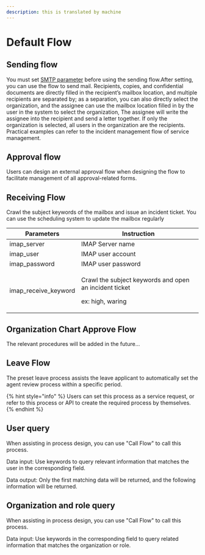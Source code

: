 ```yaml
---
description: this is translated by machine
---
```


# Default Flow

## Sending flow

You must set [SMTP parameter](6.md#can-shu-guan-li) before using the sending flow.After setting, you can use the flow to send mail. Recipients, copies, and confidential documents are directly filled in the recipient’s mailbox location, and multiple recipients are separated by; as a separation, you can also directly select the organization, and the assignee can use the mailbox location filled in by the user in the system to select the organization, The assignee will write the assignee into the recipient and send a letter together. If only the organization is selected, all users in the organization are the recipients. Practical examples can refer to the incident management flow of service management.

## Approval flow

Users can design an external approval flow when designing the flow to facilitate management of all approval-related forms.

## Receiving Flow

Crawl the subject keywords of the mailbox and issue an incident ticket. You can use the scheduling system to update the mailbox regularly

| Parameters             | Instruction                                                                          |
| ---------------------- | ------------------------------------------------------------------------------------ |
| imap\_server           | IMAP Server name                                                                     |
| imap\_user             | IMAP user account                                                                    |
| imap\_password         | IMAP user password                                                                   |
| imap\_receive\_keyword | <p>Crawl the subject keywords and open an incident ticket</p><p>ex: high, waring</p> |

## Organization Chart Approve Flow

The relevant procedures will be added in the future...

## Leave Flow

The preset leave process assists the leave applicant to automatically set the agent review process within a specific period.

{% hint style="info" %}
Users can set this process as a service request, or refer to this process or API to create the required process by themselves.
{% endhint %}

## User query

When assisting in process design, you can use "Call Flow" to call this process.

Data input: Use keywords to query relevant information that matches the user in the corresponding field.

Data output: Only the first matching data will be returned, and the following information will be returned.

## Organization and role query

When assisting in process design, you can use "Call Flow" to call this process.

Data input: Use keywords in the corresponding field to query related information that matches the organization or role.
